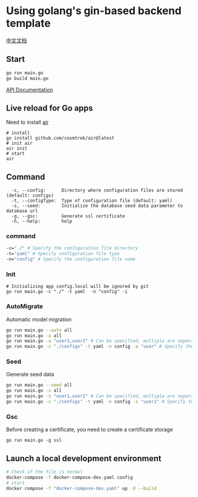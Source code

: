 # Using golang's gin-based backend template

[中文文档](./README-CN.md)
## Start

```sh
go run main.go
go build main.go
```

[API Documentation](https://www.apifox.cn/apidoc/project-2379970/api-65717385)

## Live reload for Go apps

Need to install [air](https://github.com/cosmtrek/air)
```shell
# install
go install github.com/cosmtrek/air@latest
# init air
air init
# start
air
```



## Command

```
  -c, --config:      Directory where configuration files are stored (default: configs)
  -t, --configType:  Type of configuration file (default: yaml)
  -s, --seed:        Initialize the database seed data parameter to database url
  -g, --gsc:         Generate ssl certificate
  -h, --help:        help
```

### command
```sh
-c="./" # Specify the configuration file directory
-t="yaml" # Specify configuration file type
-n="config" # Specify the configuration file name
```

### Init 
```shell
# Initializing app config.local will be ignored by git
go run main.go -c "./" -t yaml  -n "config" -i
```

### AutoMigrate
Automatic model migration
```sh
go run main.go --auto all
go run main.go -a all
go run main.go -a "user1,user2" # Can be specified, multiple are separated by commas
go run main.go -c "./configs" -t yaml -n config -a "user" # Specify the configuration file to specify the database
```

### Seed
Generate seed data
```sh
go run main.go --seed all
go run main.go -s all
go run main.go -s "user1,user2" # Can be specified, multiple are separated by commas
go run main.go -c "./configs" -t yaml -n config -s "user1" # Specify the configuration file to specify the database
```

### Gsc
Before creating a certificate, you need to create a certificate storage
```
go run main.go -g ssl
```
## Launch a local development environment

```sh
# Check if the file is normal
docker-compose -f docker-compose-dev.yaml config
# start
docker compose -f "docker-compose-dev.yaml" up -d --build
```

